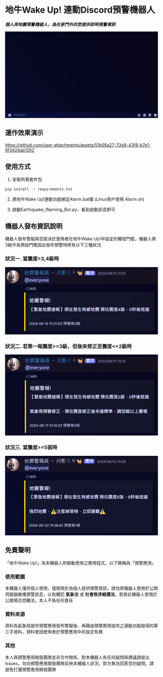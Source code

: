 # 地牛Wake Up! 連動Discord預警機器人

***個人用地震預警機器人，為在家門外的您提供即時預警資訊***

![Demo](/src/demo/demo.gif)


## 運作效果演示
https://github.com/user-attachments/assets/51b56a27-73d4-43f8-b7e1-9f3424ab1202

## 使用方式
1. 安裝所需套件包
```bash
pip install -r requirements.txt
```

2. 將地牛Wake Up!連動功能綁定Alarm.bat檔 (Linux用戶使用 Alarm.sh)

3. 啟動Earthquake_Warning_Bot.py，看到啟動訊息即可

## 機器人發布資訊說明
機器人發布警報與否取決於使用者在地牛Wake Up!中設定的觸發門檻，機器人將3級作為預設門檻因此發布預警時將有以下三種狀況

### 狀況一. 當震度=3,4級時

![Demo](/src/demo/Normal.png)

### 狀況二. 若第一報震度>=3級，但後來修正至震度<=2級時

![Demo](/src/demo/Under3.png)

### 狀況三. 當震度>=5弱時

![Demo](/src/demo/Above5-.png)

## 免責聲明

「地牛Wake Up!」為本機器人所聯動使用之應用程式，以下簡稱為「預警應用」

### 使用範圍
本機器人僅供個人使用，僅限用於為個人提供預警資訊，請勿將機器人使用於公開伺服器散播預警訊息，以免觸犯 **氣象法** 或 **社會秩序維護法**，若將此機器人使用於公開場合而觸法，本人不負任何責任

### 資料來源
資料為氣象局提供預警應用發布警報後，再藉由預警應用提供之連動功能取得的第三手資料，資料會因使用者於預警應用中的設定有異

### 其他
本人與預警應用開發團隊並非合作關係，對本機器人有任何疑問與建議請提出Issues，勿向預警應用開發團隊反映本機器人狀況，對方無法回答您的疑問，請避免打擾預警應用開發團隊
